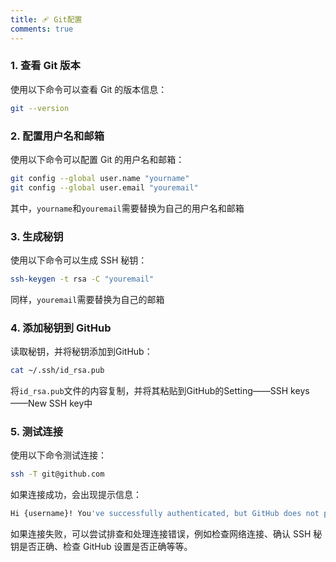 ```yaml
---
title: 🩹 Git配置
comments: true
---
```


### 1. 查看 Git 版本

使用以下命令可以查看 Git 的版本信息：

```bash
git --version
```

### 2. 配置用户名和邮箱

使用以下命令可以配置 Git 的用户名和邮箱：

```bash
git config --global user.name "yourname"
git config --global user.email "youremail"
```

其中，`yourname`和`youremail`需要替换为自己的用户名和邮箱

### 3. 生成秘钥

使用以下命令可以生成 SSH 秘钥：

```bash
ssh-keygen -t rsa -C "youremail"
```

同样，`youremail`需要替换为自己的邮箱

### 4. 添加秘钥到 GitHub

读取秘钥，并将秘钥添加到GitHub：

```bash
cat ~/.ssh/id_rsa.pub
```

将`id_rsa.pub`文件的内容复制，并将其粘贴到GitHub的Setting——SSH keys——New SSH key中

### 5. 测试连接

使用以下命令测试连接：

```bash
ssh -T git@github.com
```

如果连接成功，会出现提示信息：

```bash
Hi {username}! You've successfully authenticated, but GitHub does not provide shell access.
```

如果连接失败，可以尝试排查和处理连接错误，例如检查网络连接、确认 SSH 秘钥是否正确、检查 GitHub 设置是否正确等等。